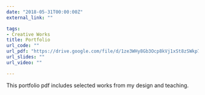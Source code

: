```yaml
---
date: "2018-05-31T00:00:00Z"
external_link: ""

tags:
- Creative Works
title: Portfolio
url_code: ""
url_pdf: "https://drive.google.com/file/d/1ze3WHy8Gb3Ocp8kVj1xSt8zSWkp7MzMK/view?usp=sharing"
url_slides: ""
url_video: ""

---
```

This portfolio pdf includes selected works from my design and teaching.

